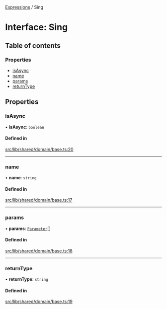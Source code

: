 [Expressions](../README.md) / Sing

# Interface: Sing

## Table of contents

### Properties

- [isAsync](Sing.md#isasync)
- [name](Sing.md#name)
- [params](Sing.md#params)
- [returnType](Sing.md#returntype)

## Properties

### isAsync

• **isAsync**: `boolean`

#### Defined in

[src/lib/shared/domain/base.ts:20](https://github.com/data7expressions/3xpr/blob/4f3ff2e/src/lib/shared/domain/base.ts#L20)

___

### name

• **name**: `string`

#### Defined in

[src/lib/shared/domain/base.ts:17](https://github.com/data7expressions/3xpr/blob/4f3ff2e/src/lib/shared/domain/base.ts#L17)

___

### params

• **params**: [`Parameter`](Parameter.md)[]

#### Defined in

[src/lib/shared/domain/base.ts:18](https://github.com/data7expressions/3xpr/blob/4f3ff2e/src/lib/shared/domain/base.ts#L18)

___

### returnType

• **returnType**: `string`

#### Defined in

[src/lib/shared/domain/base.ts:19](https://github.com/data7expressions/3xpr/blob/4f3ff2e/src/lib/shared/domain/base.ts#L19)
